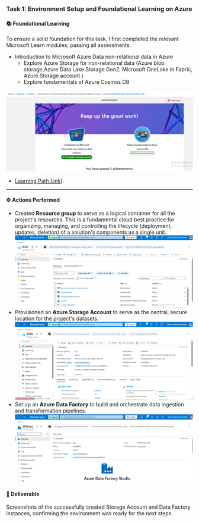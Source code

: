 ### Task 1: Environment Setup and Foundational Learning on Azure

#### 📚 Foundational Learning
To ensure a solid foundation for this task, I first completed the relevant Microsoft Learn modules, passing all assessments:
- Introduction to Microsoft Azure Data non-relational data in Azure 
   - Explore Azure Storage for non-relational data (Azure blob storage,Azure Data Lake Storage Gen2, Microsoft OneLake in Fabric, Azure Storage account.)
   - Explore fundamentals of Azure Cosmos DB

![Screenshot of completed learning modules for Task 1](https://github.com/Khaled259/MISK-_Data-Science-and-Artificial-Intelligence-Virtual-Work-Experiance/blob/main/1.%20Task/4.%20Non%20relational%20data%20in%20azure%20Learned.png)
 - [Learning Path Link](https://learn.microsoft.com/api/achievements/share/en-us/KhaledHamed-2514/YEHAF42R?sharingId=96B32B6F3507C5E9)).

---

#### ⚙️ Actions Performed
- Created **Resource group** to serve as a logical container for all the project's resources. This is a fundamental cloud best practice for organizing, managing, and controlling the lifecycle (deployment, updates, deletion) of a solution's components as a single unit.
  ![](https://github.com/Khaled259/MISK-_Data-Science-and-Artificial-Intelligence-Virtual-Work-Experiance/blob/main/1.%20Task/1.%20Resource%20group%20created.png)
- Provisioned an **Azure Storage Account** to serve as the central, secure location for the project's datasets.
  ![](https://github.com/Khaled259/MISK-_Data-Science-and-Artificial-Intelligence-Virtual-Work-Experiance/blob/main/1.%20Task/2.%20Storage%20Account%20created.png)
- Set up an **Azure Data Factory** to build and orchestrate data ingestion and transformation pipelines.
 ![](https://github.com/Khaled259/MISK-_Data-Science-and-Artificial-Intelligence-Virtual-Work-Experiance/blob/main/1.%20Task/3.%20Data%20Factory%20created.png)
#### 📄 Deliverable
Screenshots of the successfully created Storage Account and Data Factory instances, confirming the environment was ready for the next steps.

